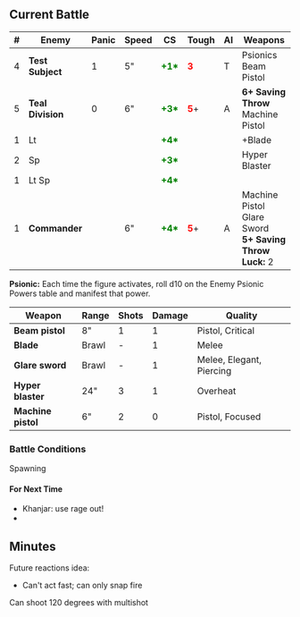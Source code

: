 ## Current Battle

| #   | Enemy             | Panic | Speed | CS                                         | Tough                                   | AI  | Weapons                                                                  |
| --- | ----------------- | ----- | ----- | ------------------------------------------ | --------------------------------------- | --- | ------------------------------------------------------------------------ |
| 4   | **Test Subject**  | 1     | 5"    | <strong style="color: green;">+1*</strong> | <strong style="color: red;">3</strong>  | T   | Psionics  <br>Beam Pistol                                                |
| 5   | **Teal Division** | 0     | 6"    | <strong style="color: green;">+3*</strong> | <strong style="color: red;">5</strong>+ | A   | **6+ Saving Throw**  <br>Machine Pistol                                  |
| 1   | Lt                |       |       | <strong style="color: green;">+4*</strong> |                                         |     | +Blade                                                                   |
| 2   | Sp                |       |       | <strong style="color: green;">+3*</strong> |                                         |     | Hyper Blaster                                                            |
| 1   | Lt Sp             |       |       | <strong style="color: green;">+4*</strong> |                                         |     |                                                                          |
| 1   | **Commander**     |       | 6"    | <strong style="color: green;">+4*</strong> | <strong style="color: red;">5</strong>+ | A   | Machine Pistol  <br>Glare Sword  <br>**5+ Saving Throw** <br>**Luck:** 2 |

**Psionic:** Each time the figure activates, roll d10 on the Enemy Psionic Powers table and manifest that power. 

| Weapon             | Range | Shots | Damage | Quality                  |
| ------------------ | ----- | ----- | ------ | ------------------------ |
| **Beam pistol**    | 8"    | 1     | 1      | Pistol, Critical         |
| **Blade**          | Brawl | -     | 1      | Melee                    |
| **Glare sword**    | Brawl | -     | 1      | Melee, Elegant, Piercing |
| **Hyper blaster**  | 24"   | 3     | 1      | Overheat                 |
| **Machine pistol** | 6"    | 2     | 0      | Pistol, Focused          |


### Battle Conditions

Spawning

#### For Next Time
* Khanjar: use rage out!
* 

## Minutes
Future reactions idea:
* Can't act fast; can only snap fire

Can shoot 120 degrees with multishot
